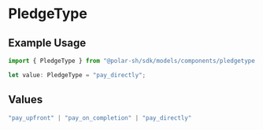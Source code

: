 # PledgeType

## Example Usage

```typescript
import { PledgeType } from "@polar-sh/sdk/models/components/pledgetype.js";

let value: PledgeType = "pay_directly";
```

## Values

```typescript
"pay_upfront" | "pay_on_completion" | "pay_directly"
```